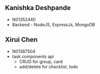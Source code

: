 ## Kanishka Deshpande

- N01352440
- Backend - NodeJS, ExpressJs, MongoDB

## Xirui Chen

- N01387504
- task components api
  - CRUD for group, card
  - add/delete for checklist, todo
